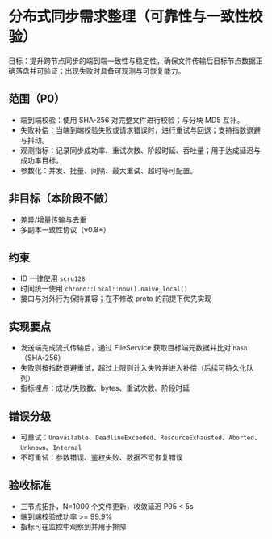 # 分布式同步需求整理（可靠性与一致性校验）

目标：提升跨节点同步的端到端一致性与稳定性，确保文件传输后目标节点数据正确落盘并可验证；出现失败时具备可观测与可恢复能力。

## 范围（P0）
- 端到端校验：使用 SHA-256 对完整文件进行校验；与分块 MD5 互补。
- 失败补偿：当端到端校验失败或请求错误时，进行重试与回退；支持指数退避与抖动。
- 观测指标：记录同步成功率、重试次数、阶段时延、吞吐量；用于达成延迟与成功率目标。
- 参数化：并发、批量、间隔、最大重试、超时等可配置。

## 非目标（本阶段不做）
- 差异/增量传输与去重
- 多副本一致性协议（v0.8+）

## 约束
- ID 一律使用 `scru128`
- 时间统一使用 `chrono::Local::now().naive_local()`
- 接口与对外行为保持兼容；在不修改 proto 的前提下优先实现

## 实现要点
- 发送端完成流式传输后，通过 FileService 获取目标端元数据并比对 `hash`（SHA-256）
- 失败则按指数退避重试，超过上限则计入失败并进入补偿（后续可持久化队列）
- 指标埋点：成功/失败数、bytes、重试次数、阶段时延

## 错误分级
- 可重试：`Unavailable`、`DeadlineExceeded`、`ResourceExhausted`、`Aborted`、`Unknown`、`Internal`
- 不可重试：参数错误、鉴权失败、数据不可恢复错误

## 验收标准
- 三节点拓扑，N=1000 个文件更新，收敛延迟 P95 < 5s
- 端到端校验成功率 >= 99.9%
- 指标可在监控中观察到并用于排障
